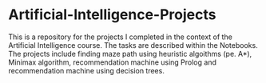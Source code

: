 # Artificial-Intelligence-Projects

This is a repository for the projects I completed in the context of the Artificial Intelligence course. 
The tasks are described within the Notebooks. The projects include finding maze path using heuristic algoithms (pe. A*), Minimax algorithm, 
recommendation machine using Prolog and recommendation machine using decision trees. 
